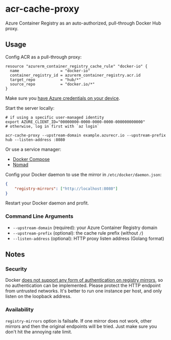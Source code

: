 # acr-cache-proxy

Azure Container Registry as an auto-authorized, pull-through Docker Hub proxy.

## Usage

Config ACR as a pull-through proxy:
```hcl
resource "azurerm_container_registry_cache_rule" "docker-io" {                                                        
  name                  = "docker-io"
  container_registry_id = azurerm_container_registry.acr.id                                                           
  target_repo           = "hub/*"
  source_repo           = "docker.io/*"
} 
```

Make sure you [have Azure credentials on your device](https://pkg.go.dev/github.com/Azure/azure-sdk-for-go/sdk/azidentity#readme-defaultazurecredential).

Start the server locally:
```shell
# if using a specific user-managed identity
export AZURE_CLIENT_ID="00000000-0000-0000-0000-000000000000"
# otherwise, log in first with `az login`

acr-cache-proxy --upstream-domain example.azurecr.io --upstream-prefix hub --listen-address :8080
```
Or use a service manager:
- [Docker Compose](contrib/docker-compose)
- [Nomad](contrib/nomad)

Config your Docker daemon to use the mirror in `/etc/docker/daemon.json`:
```json
{
    "registry-mirrors": ["http://localhost:8080"]
}
```

Restart your Docker daemon and profit.

### Command Line Arguments

- `--upstream-domain` (required): your Azure Container Registry domain
- `--upstream-prefix` (optional): the cache rule prefix (without `/`)
- `--listen-address` (optional): HTTP proxy listen address (Golang format)

## Notes

### Security

Docker [does not support any form of authentication on registry mirrors](https://github.com/moby/moby/issues/30880), so no authentication can be implemented. Please protect the HTTP endpoint from untrusted networks. It's better to run one instance per host, and only listen on the loopback address.

### Availability

`registry-mirrors` option is failsafe. If one mirror does not work, other mirrors and then the original endpoints will be tried. Just make sure you don't hit the annoying rate limit.
